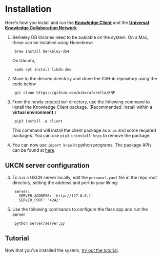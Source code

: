 # Installation

Here's how you install and run the [__Knowledge Client__](knowledgeclient.md) and the [__Universal Knowledge Collaboration Network__](sharingservice.md).



1. Berkeley DB libraries need to be available on the system. On a Mac, these can be installed using Homebrew:

        brew install berkeley-db4

    On Ubuntu,

        sudo apt install libdb-dev

2. Move to the desired directory and clone the GitHub repository using the code below

        git clone https://github.com/mikecafarella/KNP

2. From the newly created `KNP` directory, use the following command to install the Knowledge Client package. (Recommended: install within a  **virtual environment**.)

        pip3 install -e client

    This command will install the client package as `knps` and some required packages. You can use `pip3 uninstall knps` to remove the package.

3. You can now use `import knps` in python programs. The package APIs can be found at [here](api.md).

## UKCN server configuration

4. To run a UKCN server locally, edit the `personal.yaml` file in the repo root directory, setting the address and port to your liking:

        server:
          SERVER_ADDRESS: 'http://127.0.0.1'
          SERVER_PORT: '4242'

5. Use the following commands to configure the flask app and run the server

        python server/server.py

## Tutorial

Now that you've installed the system, [try out the tutorial](tutorial.md).
